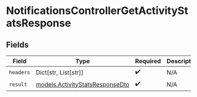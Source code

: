 # NotificationsControllerGetActivityStatsResponse


## Fields

| Field                                                                    | Type                                                                     | Required                                                                 | Description                                                              |
| ------------------------------------------------------------------------ | ------------------------------------------------------------------------ | ------------------------------------------------------------------------ | ------------------------------------------------------------------------ |
| `headers`                                                                | Dict[str, List[*str*]]                                                   | :heavy_check_mark:                                                       | N/A                                                                      |
| `result`                                                                 | [models.ActivityStatsResponseDto](../models/activitystatsresponsedto.md) | :heavy_check_mark:                                                       | N/A                                                                      |